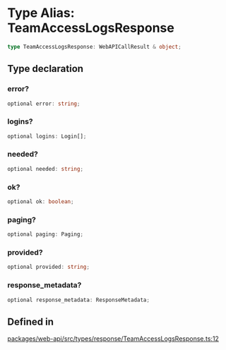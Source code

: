 # Type Alias: TeamAccessLogsResponse

```ts
type TeamAccessLogsResponse: WebAPICallResult & object;
```

## Type declaration

### error?

```ts
optional error: string;
```

### logins?

```ts
optional logins: Login[];
```

### needed?

```ts
optional needed: string;
```

### ok?

```ts
optional ok: boolean;
```

### paging?

```ts
optional paging: Paging;
```

### provided?

```ts
optional provided: string;
```

### response\_metadata?

```ts
optional response_metadata: ResponseMetadata;
```

## Defined in

[packages/web-api/src/types/response/TeamAccessLogsResponse.ts:12](https://github.com/slackapi/node-slack-sdk/blob/7b348598b763c2b7545d1042b5f0429775cfa62c/packages/web-api/src/types/response/TeamAccessLogsResponse.ts#L12)
